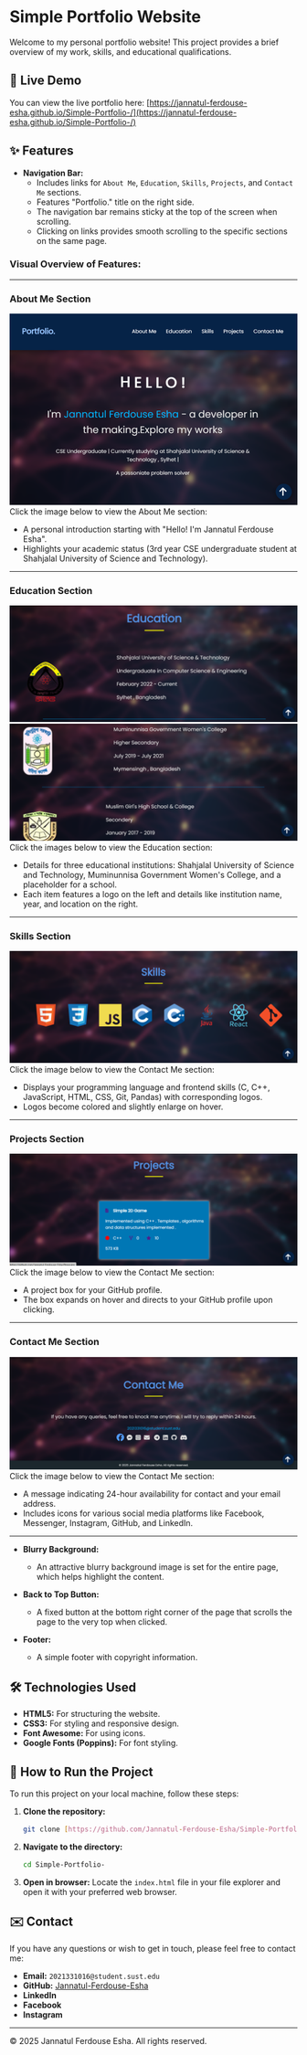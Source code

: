 # Simple Portfolio Website

Welcome to my personal portfolio website! This project provides a brief overview of my work, skills, and educational qualifications.

## 🚀 Live Demo

You can view the live portfolio here: [https://jannatul-ferdouse-esha.github.io/Simple-Portfolio-/](https://jannatul-ferdouse-esha.github.io/Simple-Portfolio-/)

## ✨ Features

* **Navigation Bar:**
    * Includes links for `About Me`, `Education`, `Skills`, `Projects`, and `Contact Me` sections.
    * Features "Portfolio." title on the right side.
    * The navigation bar remains sticky at the top of the screen when scrolling.
    * Clicking on links provides smooth scrolling to the specific sections on the same page.

### Visual Overview of Features:

---

### About Me Section

[![About Me Section Screenshot](about_shoot.png)](https://jannatul-ferdouse-esha.github.io/Simple-Portfolio-/#about)
Click the image  below to view the  About Me section: 

* A personal introduction starting with "Hello! I'm Jannatul Ferdouse Esha".
* Highlights your academic status (3rd year CSE undergraduate student at Shahjalal University of Science and Technology).

---

### Education Section

[![Education Section Screenshot](education_shoot.png)](https://jannatul-ferdouse-esha.github.io/Simple-Portfolio-/#education)
[![Education Section Screenshot 2](edu_shoot2.png)](https://jannatul-ferdouse-esha.github.io/Simple-Portfolio-/#education)
Click the images  below to view the Education section: 

* Details for three educational institutions: Shahjalal University of Science and Technology, Muminunnisa Government Women's College, and a placeholder for a school.
* Each item features a logo on the left and details like institution name, year, and location on the right.

---

### Skills Section

[![Skills Section Screenshot](skills_shoot.png)](https://jannatul-ferdouse-esha.github.io/Simple-Portfolio-/#skills)
Click the image  below to view the Contact Me section: 

* Displays your programming language and frontend skills (C, C++, JavaScript, HTML, CSS, Git, Pandas) with corresponding logos.
* Logos become colored and slightly enlarge on hover.

---

### Projects Section

[![Project Section Screenshot](projects_shoot.png)](https://jannatul-ferdouse-esha.github.io/Simple-Portfolio-/#projects)
Click the image  below to view the  Contact Me section:

* A project box for your GitHub profile.
* The box expands on hover and directs to your GitHub profile upon clicking.

---

### Contact Me Section

[![Contact Me Section Screenshot](contact_shoot.png)](https://jannatul-ferdouse-esha.github.io/Simple-Portfolio-/#contact)
Click the image  below to view the Contact Me section:

* A message indicating 24-hour availability for contact and your email address.
* Includes icons for various social media platforms like Facebook, Messenger, Instagram, GitHub, and LinkedIn.

---

* **Blurry Background:**
    * An attractive blurry background image is set for the entire page, which helps highlight the content.

* **Back to Top Button:**
    * A fixed button at the bottom right corner of the page that scrolls the page to the very top when clicked.

* **Footer:**
    * A simple footer with copyright information.

## 🛠️ Technologies Used

* **HTML5:** For structuring the website.
* **CSS3:** For styling and responsive design.
* **Font Awesome:** For using icons.
* **Google Fonts (Poppins):** For font styling.

## 🚀 How to Run the Project

To run this project on your local machine, follow these steps:

1.  **Clone the repository:**
    ```bash
    git clone [https://github.com/Jannatul-Ferdouse-Esha/Simple-Portfolio-.git](https://github.com/Jannatul-Ferdouse-Esha/Simple-Portfolio-.git)
    ```
2.  **Navigate to the directory:**
    ```bash
    cd Simple-Portfolio-
    ```
3.  **Open in browser:**
    Locate the `index.html` file in your file explorer and open it with your preferred web browser.

## ✉️ Contact

If you have any questions or wish to get in touch, please feel free to contact me:

* **Email:** `2021331016@student.sust.edu`
* **GitHub:** [Jannatul-Ferdouse-Esha](https://github.com/Jannatul-Ferdouse-Esha)
* **LinkedIn** 
* **Facebook** 
* **Instagram**

---

© 2025 Jannatul Ferdouse Esha. All rights reserved.
